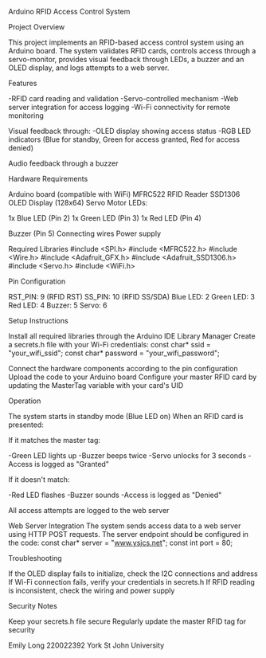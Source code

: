 Arduino RFID Access Control System

Project Overview

This project implements an RFID-based access control system using an Arduino board. The system validates RFID cards, controls access through a servo-monitor, provides visual feedback through LEDs, a buzzer and an OLED display, and logs attempts to a web server.

Features

-RFID card reading and validation
-Servo-controlled mechanism
-Web server integration for access logging
-Wi-Fi connectivity for remote monitoring

Visual feedback through:
-OLED display showing access status
-RGB LED indicators (Blue for standby, Green for access granted, Red for access denied)

Audio feedback through a buzzer

Hardware Requirements

Arduino board (compatible with WiFi)
MFRC522 RFID Reader
SSD1306 OLED Display (128x64)
Servo Motor
LEDs:

1x Blue LED (Pin 2)
1x Green LED (Pin 3)
1x Red LED (Pin 4)


Buzzer (Pin 5)
Connecting wires
Power supply

Required Libraries
#include <SPI.h>
#include <MFRC522.h>
#include <Wire.h>
#include <Adafruit_GFX.h>
#include <Adafruit_SSD1306.h>
#include <Servo.h>
#include <WiFi.h>

Pin Configuration

RST_PIN: 9 (RFID RST)
SS_PIN: 10 (RFID SS/SDA)
Blue LED: 2
Green LED: 3
Red LED: 4
Buzzer: 5
Servo: 6

Setup Instructions

Install all required libraries through the Arduino IDE Library Manager
Create a secrets.h file with your Wi-Fi credentials:
const char* ssid = "your_wifi_ssid";
const char* password = "your_wifi_password";

Connect the hardware components according to the pin configuration
Upload the code to your Arduino board
Configure your master RFID card by updating the MasterTag variable with your card's UID

Operation

The system starts in standby mode (Blue LED on)
When an RFID card is presented:

If it matches the master tag:

-Green LED lights up
-Buzzer beeps twice
-Servo unlocks for 3 seconds
-Access is logged as "Granted"


If it doesn't match:

-Red LED flashes
-Buzzer sounds
-Access is logged as "Denied"


All access attempts are logged to the web server

Web Server Integration
The system sends access data to a web server using HTTP POST requests. The server endpoint should be configured in the code:
const char* server = "www.ysjcs.net";
const int port = 80;

Troubleshooting

If the OLED display fails to initialize, check the I2C connections and address
If Wi-Fi connection fails, verify your credentials in secrets.h
If RFID reading is inconsistent, check the wiring and power supply

Security Notes

Keep your secrets.h file secure 
Regularly update the master RFID tag for security

Emily Long
220022392
York St John University
